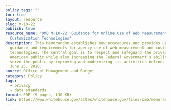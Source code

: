 ```yaml
---
policy_tags: ""
toc: true
layout: resource
slug: m-10-22
publish: true
resource_name: "OMB M-10-22: Guidance for Online Use of Web Measurement and
  Customization Technologies"
description: This Memorandum establishes new procedures and provides updated
  guidance and requirements for agency use of web measurement and customization
  technologies. The central goal is to respect and safeguard the privacy of the
  American public while also increasing the Federal Government’s ability to
  serve the public by improving and modernizing its activities online. Dated
  June 25, 2010.
source: Office of Management and Budget
category: Policy
tags:
  - privacy
  - data standards
format: PDF (9 pages, 130 KB)
link: https://www.whitehouse.gov/sites/whitehouse.gov/files/omb/memoranda/2010/m10-22.pdf
---
```

